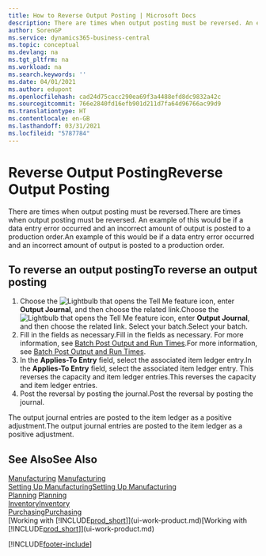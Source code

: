 ```yaml
---
title: How to Reverse Output Posting | Microsoft Docs
description: There are times when output posting must be reversed. An example of this would be if a data entry error occurred and an incorrect amount of output is posted to a production order.
author: SorenGP
ms.service: dynamics365-business-central
ms.topic: conceptual
ms.devlang: na
ms.tgt_pltfrm: na
ms.workload: na
ms.search.keywords: ''
ms.date: 04/01/2021
ms.author: edupont
ms.openlocfilehash: cad24d75cacc290ea69f3a4488efd8dc9832a42c
ms.sourcegitcommit: 766e2840fd16efb901d211d7fa64d96766ac99d9
ms.translationtype: HT
ms.contentlocale: en-GB
ms.lasthandoff: 03/31/2021
ms.locfileid: "5787784"
---
```

# <a name="reverse-output-posting"></a><span data-ttu-id="182aa-104">Reverse Output Posting</span><span class="sxs-lookup"><span data-stu-id="182aa-104">Reverse Output Posting</span></span>
<span data-ttu-id="182aa-105">There are times when output posting must be reversed.</span><span class="sxs-lookup"><span data-stu-id="182aa-105">There are times when output posting must be reversed.</span></span> <span data-ttu-id="182aa-106">An example of this would be if a data entry error occurred and an incorrect amount of output is posted to a production order.</span><span class="sxs-lookup"><span data-stu-id="182aa-106">An example of this would be if a data entry error occurred and an incorrect amount of output is posted to a production order.</span></span>  

## <a name="to-reverse-an-output-posting"></a><span data-ttu-id="182aa-107">To reverse an output posting</span><span class="sxs-lookup"><span data-stu-id="182aa-107">To reverse an output posting</span></span>  
1.  <span data-ttu-id="182aa-108">Choose the ![Lightbulb that opens the Tell Me feature](media/ui-search/search_small.png "Tell me what you want to do") icon, enter **Output Journal**, and then choose the related link.</span><span class="sxs-lookup"><span data-stu-id="182aa-108">Choose the ![Lightbulb that opens the Tell Me feature](media/ui-search/search_small.png "Tell me what you want to do") icon, enter **Output Journal**, and then choose the related link.</span></span> <span data-ttu-id="182aa-109">Select your batch.</span><span class="sxs-lookup"><span data-stu-id="182aa-109">Select your batch.</span></span>  
2. <span data-ttu-id="182aa-110">Fill in the fields as necessary.</span><span class="sxs-lookup"><span data-stu-id="182aa-110">Fill in the fields as necessary.</span></span> <span data-ttu-id="182aa-111">For more information, see [Batch Post Output and Run Times](production-how-to-post-output-quantity.md).</span><span class="sxs-lookup"><span data-stu-id="182aa-111">For more information, see [Batch Post Output and Run Times](production-how-to-post-output-quantity.md).</span></span>
3.  <span data-ttu-id="182aa-112">In the **Applies-To Entry** field, select the associated item ledger entry.</span><span class="sxs-lookup"><span data-stu-id="182aa-112">In the **Applies-To Entry** field, select the associated item ledger entry.</span></span> <span data-ttu-id="182aa-113">This reverses the capacity and item ledger entries.</span><span class="sxs-lookup"><span data-stu-id="182aa-113">This reverses the capacity and item ledger entries.</span></span>  
4. <span data-ttu-id="182aa-114">Post the reversal by posting the journal.</span><span class="sxs-lookup"><span data-stu-id="182aa-114">Post the reversal by posting the journal.</span></span>  

<span data-ttu-id="182aa-115">The output journal entries are posted to the item ledger as a positive adjustment.</span><span class="sxs-lookup"><span data-stu-id="182aa-115">The output journal entries are posted to the item ledger as a positive adjustment.</span></span>  

## <a name="see-also"></a><span data-ttu-id="182aa-116">See Also</span><span class="sxs-lookup"><span data-stu-id="182aa-116">See Also</span></span>  
 <span data-ttu-id="182aa-117">[Manufacturing](production-manage-manufacturing.md)  </span><span class="sxs-lookup"><span data-stu-id="182aa-117">[Manufacturing](production-manage-manufacturing.md)  </span></span>  
 [<span data-ttu-id="182aa-118">Setting Up Manufacturing</span><span class="sxs-lookup"><span data-stu-id="182aa-118">Setting Up Manufacturing</span></span>](production-configure-production-processes.md)  
 <span data-ttu-id="182aa-119">[Planning](production-planning.md)    </span><span class="sxs-lookup"><span data-stu-id="182aa-119">[Planning](production-planning.md)    </span></span>  
 [<span data-ttu-id="182aa-120">Inventory</span><span class="sxs-lookup"><span data-stu-id="182aa-120">Inventory</span></span>](inventory-manage-inventory.md)  
 [<span data-ttu-id="182aa-121">Purchasing</span><span class="sxs-lookup"><span data-stu-id="182aa-121">Purchasing</span></span>](purchasing-manage-purchasing.md)  
 <span data-ttu-id="182aa-122">[Working with [!INCLUDE[prod_short](includes/prod_short.md)]](ui-work-product.md)</span><span class="sxs-lookup"><span data-stu-id="182aa-122">[Working with [!INCLUDE[prod_short](includes/prod_short.md)]](ui-work-product.md)</span></span>  


[!INCLUDE[footer-include](includes/footer-banner.md)]